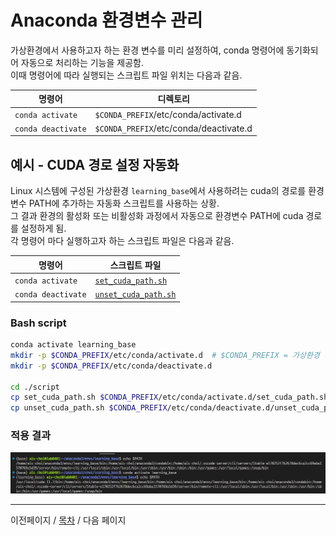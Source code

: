 # Anaconda 환경변수 관리

가상환경에서 사용하고자 하는 환경 변수를 미리 설정하여, conda 명령어에 동기화되어 자동으로 처리하는 기능을 제공함. <br/>
이때 명령어에 따라 실행되는 스크립트 파일 위치는 다음과 같음.<br/>

| 명령어               | 디렉토리                               |
| -------------------- | -------------------------------------- |
| `conda activate`     | `$CONDA_PREFIX`/etc/conda/activate.d   |
| `conda deactivate`   | `$CONDA_PREFIX`/etc/conda/deactivate.d |

## 예시 - CUDA 경로 설정 자동화

Linux 시스템에 구성된 가상환경 `learning_base`에서 사용하려는 cuda의 경로를 환경변수 PATH에 추가하는 자동화 스크립트를 사용하는 상황.<br/>
그 결과 환경의 활성화 또는 비활성화 과정에서 자동으로 환경변수 PATH에 cuda 경로를 설정하게 됨.<br/>
각 명령어 마다 실행하고자 하는 스크립트 파일은 다음과 같음.

| 명령어               | 스크립트 파일                                       |
| -------------------- | --------------------------------------------------- |
| `conda activate`     | [`set_cuda_path.sh`](./script/set_cuda_path.sh)     |
| `conda deactivate`   | [`unset_cuda_path.sh`](./script/unset_cuda_path.sh) |


### Bash script

```bash
conda activate learning_base
mkdir -p $CONDA_PREFIX/etc/conda/activate.d  # $CONDA_PREFIX = 가상환경 디렉토리
mkdir -p $CONDA_PREFIX/etc/conda/deactivate.d

cd ./script
cp set_cuda_path.sh $CONDA_PREFIX/etc/conda/activate.d/set_cuda_path.sh
cp unset_cuda_path.sh $CONDA_PREFIX/etc/conda/deactivate.d/unset_cuda_path.sh
```

### 적용 결과
![결과_이미지](./img_source/saving_environment%20variable_000.png)


------------------------------------------------------------------------------------------------------------
이전페이지 / [목차](./README.md) / 다음 페이지